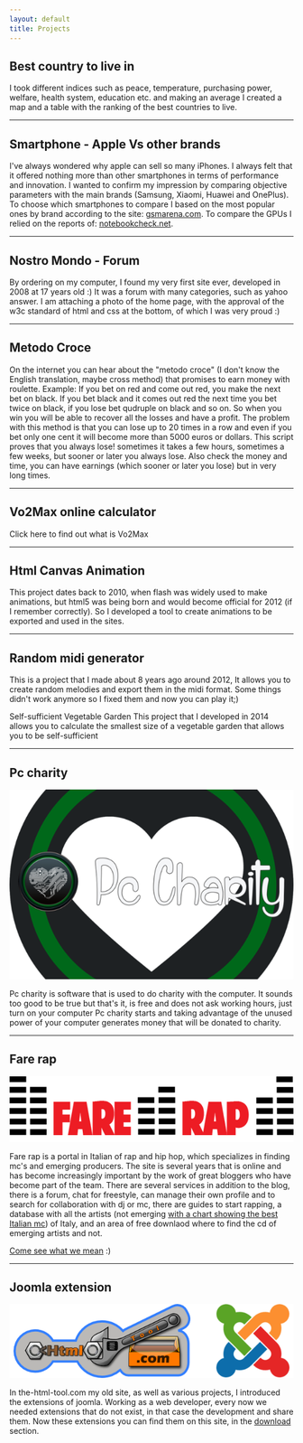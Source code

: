 ```yaml
---
layout: default
title: Projects
---
```

## Best country to live in
I took different indices such as peace, temperature, purchasing power, welfare, health system, education etc. and making an average I created a map and a table with the ranking of the best countries to live.

---

## Smartphone - Apple Vs other brands
I've always wondered why apple can sell so many iPhones. I always felt that it offered nothing more than other smartphones in terms of performance and innovation. I wanted to confirm my impression by comparing objective parameters with the main brands (Samsung, Xiaomi, Huawei and OnePlus). To choose which smartphones to compare I based on the most popular ones by brand according to the site: [gsmarena.com](https://www.gsmarena.com/).
To compare the GPUs I relied on the reports of: [notebookcheck.net](https://www.notebookcheck.net/).

---

## Nostro Mondo - Forum
By ordering on my computer, I found my very first site ever, developed in 2008 at 17 years old :) It was a forum with many categories, such as yahoo answer. I am attaching a photo of the home page, with the approval of the w3c standard of html and css at the bottom, of which I was very proud :)

---

## Metodo Croce
On the internet you can hear about the "metodo croce" (I don't know the English translation, maybe cross method) that promises to earn money with roulette.
Example:
If you bet on red and come out red, you make the next bet on black.
If you bet black and it comes out red the next time you bet twice on black, if you lose bet qudruple on black and so on.
So when you win you will be able to recover all the losses and have a profit.
The problem with this method is that you can lose up to 20 times in a row and even if you bet only one cent it will become more than 5000 euros or dollars.
This script proves that you always lose! sometimes it takes a few hours, sometimes a few weeks, but sooner or later you always lose.
Also check the money and time, you can have earnings (which sooner or later you lose) but in very long times.

---

## Vo2Max online calculator
Click here to find out what is Vo2Max

---

## Html Canvas Animation
This project dates back to 2010, when flash was widely used to make animations, but html5 was being born and would become official for 2012 (if I remember correctly). So I developed a tool to create animations to be exported and used in the sites.

---

## Random midi generator
This is a project that I made about 8 years ago around 2012, It allows you to create random melodies and export them in the midi format. Some things didn't work anymore so I fixed them and now you can play it;)

Self-sufficient Vegetable Garden
This project that I developed in 2014 allows you to calculate the smallest size of a vegetable garden that allows you to be self-sufficient

---

## Pc charity
![Logo pc charity](/img/charity.png)

Pc charity is software that is used to do charity with the computer.
It sounds too good to be true but that's it, is free and does not ask working hours, just turn on your computer Pc charity starts and taking advantage of the unused power of your computer generates money that will be donated to charity.

---

## Fare rap
![Logo fare rap](/img/farerap.png)

Fare rap is a portal in Italian of rap and hip hop, which specializes in finding mc's and emerging producers.
The site is several years that is online and has become increasingly important by the work of great bloggers who have become part of the team.
There are several services in addition to the blog, there is a forum, chat for freestyle, can manage their own profile and to search for collaboration with dj or mc, there are guides to start rapping, a database with all the artists (not emerging [with a chart showing the best Italian mc](https://fare-rap.it/index.php/rap-database)) of Italy, and an area of free downlaod where to find the cd of emerging artists and not.

[Come see what we mean](http://fare-rap.it) :)

---

## Joomla extension
![Logo html tool](/img/logo_html_tool.png)

In the-html-tool.com my old site, as well as various projects, I introduced the extensions of joomla.
Working as a web developer, every now we needed extensions that do not exist, in that case the development and share them.
Now these extensions you can find them on this site, in the [download](/download) section.
